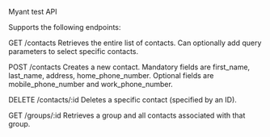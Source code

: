 Myant test API

Supports the following endpoints:

GET /contacts
Retrieves the entire list of contacts. Can optionally add query parameters to select specific contacts.

POST /contacts
Creates a new contact. Mandatory fields are first_name, last_name, address, home_phone_number. Optional fields are mobile_phone_number and work_phone_number.

DELETE /contacts/:id 
Deletes a specific contact (specified by an ID).

GET /groups/:id
Retrieves a group and all contacts associated with that group.